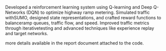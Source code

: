 Developed a reinforcement learning system using Q-learning and Deep Q-Networks (DQN) to optimize highway ramp metering. 
Simulated traffic withSUMO, designed state representations, and crafted reward functions to balanceramp queues, traffic flow, and speed. 
Improved traffic metrics through iterativetesting and advanced techniques like experience replay and target networks.

more details available in the report document attached to the code.
